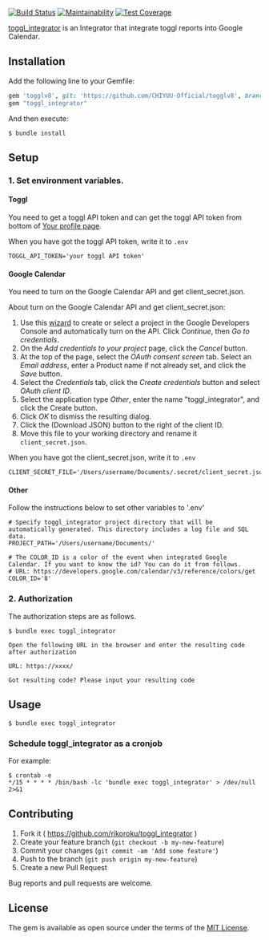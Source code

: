 [![Build Status](https://travis-ci.org/rikoroku/toggl_integrator.svg?branch=master)](https://travis-ci.org/rikoroku/toggl_integrator)
[![Maintainability](https://api.codeclimate.com/v1/badges/5debd001c75ec6ad575a/maintainability)](https://codeclimate.com/github/rikoroku/toggl_integrator/maintainability)
[![Test Coverage](https://api.codeclimate.com/v1/badges/5debd001c75ec6ad575a/test_coverage)](https://codeclimate.com/github/rikoroku/toggl_integrator/test_coverage)

[toggl_integrator](https://github.com/rikoroku/toggl_integrator) is an Integrator that integrate toggl reports into Google Calendar.

## Installation

Add the following line to your Gemfile:

```ruby
gem 'togglv8', git: 'https://github.com/CHIYUU-Official/togglv8', branch: 'master'
gem "toggl_integrator"
```

And then execute:

    $ bundle install

## Setup

### 1. Set environment variables.

#### Toggl

You need to get a toggl API token and can get the toggl API token from bottom of [Your profile page](https://www.toggl.com/app/profile).

When you have got the toggl API token, write it to `.env`

```bash:.env
TOGGL_API_TOKEN='your toggl API token'
```

#### Google Calendar

You need to turn on the Google Calendar API and get client_secret.json.

About turn on the Google Calendar API and get client_secret.json:

1. Use this [wizard](https://console.developers.google.com/start/api?id=calendar) to create or select a project in the Google Developers Console and automatically turn on the API. Click _Continue_, then _Go to credentials_.
2. On the _Add credentials to your project_ page, click the _Cancel_ button.
3. At the top of the page, select the _OAuth consent screen_ tab. Select an _Email address_, enter a Product name if not already set, and click the _Save_ button.
4. Select the _Credentials_ tab, click the _Create credentials_ button and select _OAuth client ID_.
5. Select the application type _Other_, enter the name "toggl_integrator", and click the Create button.
6. Click _OK_ to dismiss the resulting dialog.
7. Click the (Download JSON) button to the right of the client ID.
8. Move this file to your working directory and rename it `client_secret.json`.

When you have got the client_secret.json, write it to `.env`

```bash:.env
CLIENT_SECRET_FILE='/Users/username/Documents/.secret/client_secret.json'
```

#### Other

Follow the instructions below to set other variables to '.env'

```bash:.env
# Specify toggl_integrator project directory that will be automatically generated. This directory includes a log file and SQL data.
PROJECT_PATH='/Users/username/Documents/'

# The COLOR_ID is a color of the event when integrated Google Calendar. If you want to know the id? You can do it from follows.
# URL: https://developers.google.com/calendar/v3/reference/colors/get
COLOR_ID='8'
```

### 2. Authorization

The authorization steps are as follows.

```
$ bundle exec toggl_integrator

Open the following URL in the browser and enter the resulting code after authorization

URL: https://xxxx/

Got resulting code? Please input your resulting code
```

## Usage

```
$ bundle exec toggl_integrator
```

### Schedule toggl_integrator as a cronjob

For example:

```
$ crontab -e
*/15 * * * * /bin/bash -lc 'bundle exec toggl_integrator' > /dev/null 2>&1
```

## Contributing

1. Fork it ( https://github.com/rikoroku/toggl_integrator )
2. Create your feature branch (`git checkout -b my-new-feature`)
3. Commit your changes (`git commit -am 'Add some feature'`)
4. Push to the branch (`git push origin my-new-feature`)
5. Create a new Pull Request

Bug reports and pull requests are welcome.

## License

The gem is available as open source under the terms of the [MIT License](https://opensource.org/licenses/MIT).
